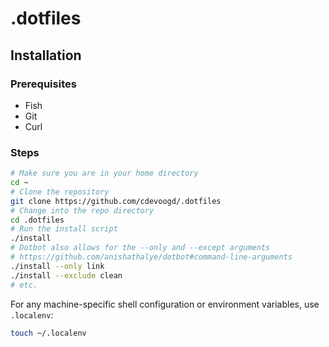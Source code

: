 # .dotfiles

## Installation

### Prerequisites
- Fish
- Git
- Curl

### Steps
```sh
# Make sure you are in your home directory
cd ~
# Clone the repository
git clone https://github.com/cdevoogd/.dotfiles
# Change into the repo directory
cd .dotfiles
# Run the install script
./install
# Dotbot also allows for the --only and --except arguments
# https://github.com/anishathalye/dotbot#command-line-arguments
./install --only link
./install --exclude clean
# etc.
```

For any machine-specific shell configuration or environment variables, use `.localenv`:
```sh
touch ~/.localenv
```
